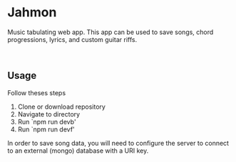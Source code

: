 # Jahmon
Music tabulating web app. This app can be used to save songs, chord progressions, lyrics, and custom guitar riffs.


&nbsp;
## Usage

Follow theses steps
1. Clone or download repository
2. Navigate to directory
3. Run `npm run devb'
4. Run `npm run devf'

In order to save song data, you will need to configure the server to connect to an external (mongo) database with a URI key.
